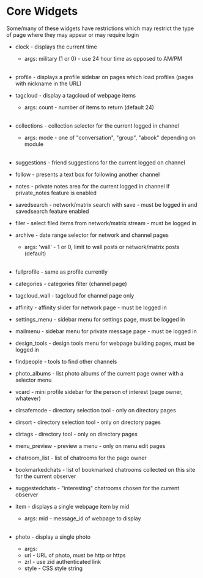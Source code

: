 Core Widgets
============

Some/many of these widgets have restrictions which may restrict the type of page where they may appear or may require login


* clock - displays the current time
    * args: military (1 or 0) - use 24 hour time as opposed to AM/PM
<br />&nbsp;<br />

* profile - displays a profile sidebar on pages which load profiles (pages with nickname in the URL)

* tagcloud - display a tagcloud of webpage items

    * args: count - number of items to return (default 24)
<br />&nbsp;<br />

* collections - collection selector for the current logged in channel

    * args: mode - one of "conversation", "group", "abook" depending on module
<br />&nbsp;<br />

* suggestions - friend suggestions for the current logged on channel

* follow - presents a text box for following another channel

* notes - private notes area for the current logged in channel if private_notes feature is enabled

* savedsearch - network/matrix search with save - must be logged in and savedsearch feature enabled

* filer - select filed items from network/matrix stream - must be logged in

* archive - date range selector for network and channel pages
    * args: 'wall' - 1 or 0, limit to wall posts or network/matrix posts (default)
<br />&nbsp;<br />

* fullprofile - same as profile currently

* categories - categories filter (channel page)

* tagcloud_wall - tagcloud for channel page only

* affinity - affinity slider for network page - must be logged in

* settings_menu - sidebar menu for settings page, must be logged in

* mailmenu - sidebar menu for private message page - must be logged in

* design_tools - design tools menu for webpage building pages, must be logged in

* findpeople - tools to find other channels

* photo_albums - list photo albums of the current page owner with a selector menu

* vcard - mini profile sidebar for the person of interest (page owner, whatever)

* dirsafemode - directory selection tool - only on directory pages

* dirsort - directory selection tool - only on directory pages

* dirtags - directory tool - only on directory pages

* menu_preview - preview a menu - only on menu edit pages

* chatroom_list - list of chatrooms for the page owner

* bookmarkedchats - list of bookmarked chatrooms collected on this site for the current observer

* suggestedchats - "interesting" chatrooms chosen for the current observer

* item - displays a single webpage item by mid
    * args: mid - message_id of webpage to display
<br />&nbsp;<br />

* photo - display a single photo
    * args: 
    * url - URL of photo, must be http or https
    * zrl - use zid authenticated link
    * style - CSS style string
<br />&nbsp;<br />

